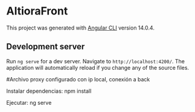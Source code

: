 # AltioraFront

This project was generated with [Angular CLI](https://github.com/angular/angular-cli) version 14.0.4.

## Development server

Run `ng serve` for a dev server. Navigate to `http://localhost:4200/`. The application will automatically reload if you change any of the source files.

#Archivo proxy configurado con ip local, conexión a back

Instalar dependencias: npm install

Ejecutar: ng serve
